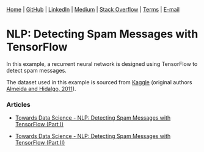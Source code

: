 [Home](https://mgcodesandstats.github.io/) |
[GitHub](https://github.com/mgcodesandstats) |
[LinkedIn](https://www.linkedin.com/in/michaeljgrogan/) |
[Medium](https://mgcodesandstats.medium.com/) |
[Stack Overflow](https://stats.stackexchange.com/users/137066/michael-grogan) |
[Terms](https://mgcodesandstats.github.io/terms/) |
[E-mail](mailto:contact@michael-grogan.com)

# NLP: Detecting Spam Messages with TensorFlow

In this example, a recurrent neural network is designed using TensorFlow to detect spam messages.

The dataset used in this example is sourced from [Kaggle](https://www.kaggle.com/team-ai/spam-text-message-classification) (original authors [Almeida and Hidalgo, 2011](http://www.dt.fee.unicamp.br/~tiago/smsspamcollection/)).

### Articles

- [Towards Data Science - NLP: Detecting Spam Messages with TensorFlow (Part I)](https://towardsdatascience.com/nlp-detecting-spam-messages-with-tensorflow-b12195b8cf0e)

- [Towards Data Science - NLP: Detecting Spam Messages with TensorFlow (Part II)](https://towardsdatascience.com/nlp-detecting-spam-messages-with-tensorflow-part-ii-77826c8f1abf)
